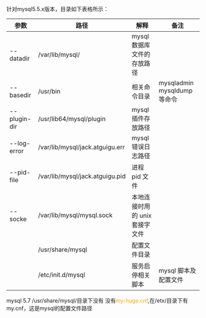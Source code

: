 



针对mysql5.5.x版本，目录如下表格所示：

| 参数         | 路径                            | 解释                           | 备注                        |
| ------------ | ------------------------------- | ------------------------------ | --------------------------- |
| --datadir    | /var/lib/mysql/                 | mysql 数据库文件的存放路径     |                             |
| --basedir    | /usr/bin                        | 相关命令目录                   | mysqladmin mysqldump 等命令 |
| --plugin-dir | /usr/lib64/mysql/plugin         | mysql 插件存放路径             |                             |
| --log-error  | /var/lib/mysql/jack.atguigu.err | mysql 错误日志路径             |                             |
| --pid-file   | /var/lib/mysql/jack.atguigu.pid | 进程 pid 文件                  |                             |
| --socke      | /var/lib/mysql/mysql.sock       | 本地连接时用的 unix 套接字文件 |                             |
|              | /usr/share/mysql                | 配置文件目录                   |                             |
|              | /etc/init.d/mysql               | 服务启停相关脚本               | mysql 脚本及配置文件        |



mysql 5.7 /usr/share/mysql/目录下没有 没有<font color='orange'>my-huge.cnf</font>,在/etx/目录下有my.cnf，这是mysql的配置文件路径

